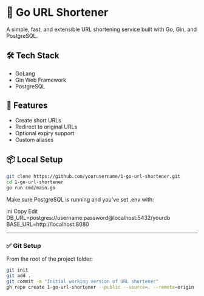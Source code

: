 # 🔗 Go URL Shortener

A simple, fast, and extensible URL shortening service built with Go, Gin, and PostgreSQL.

## 🛠 Tech Stack
- GoLang
- Gin Web Framework
- PostgreSQL

## 🚀 Features
- Create short URLs
- Redirect to original URLs
- Optional expiry support
- Custom aliases

## 📦 Local Setup

```bash
git clone https://github.com/yourusername/1-go-url-shortener.git
cd 1-go-url-shortener
go run cmd/main.go
```

Make sure PostgreSQL is running and you’ve set .env with:

ini
Copy
Edit
DB_URL=postgres://username:password@localhost:5432/yourdb
BASE_URL=http://localhost:8080


---

### ✅ Git Setup

From the root of the project folder:

```bash
git init
git add .
git commit -m "Initial working version of URL shortener"
gh repo create 1-go-url-shortener --public --source=. --remote=origin --push
